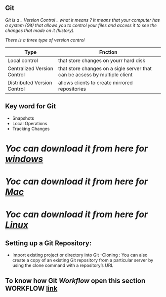 ## Git 
*Git is a  _ Version Control _ what it means ? It means that your computer has a system (Git) that allows you to control your files and access 
it to see the changes that made on it (history).*

*There is a three type of version control* 

   Type           | Fnction
----------------- | -----------------
Local control | that store changes on yourr hard disk
Centralized Version Control | that store changes on a sigle server that can be acsess by multiple client
Distributed Version Control | allows clients to create mirrored repositories 


## Key word for Git
- Snapshots
- Local Operations
- Tracking Changes

# *Yoc can download it from here for [windows](http://git-scm.com/download/win)*
# *Yoc can download it from here for [Mac](http://git-scm.com/download/mac)*
# *Yoc can download it from here for [Linux](http://git-scm.com/download/linux)*

## Setting up a Git Repository:
-  Import existing project or directory into Git
-Cloning : You can also create a copy of an existing Git repository from a particular server by using the clone command with a repository’s URL


## To know how Git *_Workflow_* open this section WORKFLOW [link](https://blog.udemy.com/git-tutorial-a-comprehensive-guide/) 

